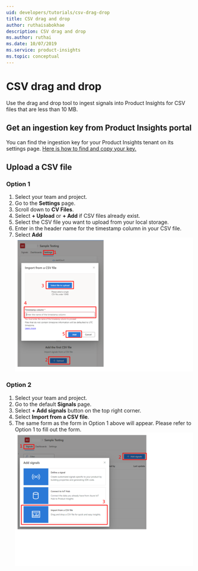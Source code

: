 ```yaml
---
uid: developers/tutorials/csv-drag-drop
title: CSV drag and drop
author: ruthaisabokhae
description: CSV drag and drop
ms.author: ruthai
ms.date: 10/07/2019
ms.service: product-insights
ms.topic: conceptual
---
```

# CSV drag and drop
Use the drag and drop tool to ingest signals into Product Insights for CSV files that are less than 10 MB.

## Get an ingestion key from Product Insights portal
You can find the ingestion key for your Product Insights tenant on its settings page. [Here is how to find and copy your key.](api-token)

## Upload a CSV file

### Option 1
1. Select your team and project.
2. Go to the **Settings** page.
3. Scroll down to **CV Files**.
4. Select **+ Upload** or **+ Add** if CSV files already exist.
5. Select the CSV file you want to upload from your local storage.
6. Enter in the header name for the timestamp column in your CSV file.
7. Select **Add**
    ![CSV drag drop settings screenshot](media/csv-drag-drop-settings.png)

### Option 2
1. Select your team and project.
2. Go to the default **Signals** page.
3. Select **+ Add signals** button on the top right corner.
4. Select **Import from a CSV file**.
5. The same form as the form in Option 1 above will appear. Please refer to Option 1 to fill out the form.
    ![CSV drag drop signals screenshot](media/csv-drag-drop-signals.png)
